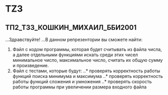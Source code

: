 # TZ3
## ТП2_ТЗ3_КОШКИН_МИХАИЛ_ББИ2001
...Здравствуйте!
...В данном репрезентории вы сможете найти:
1. Файл с кодом программы, которая будет считывать из файла числа, а далее отдельными функциями искать среди этих чисел минимальное число, максимальное число, считать их общую сумму и произведение.
2. Файл с тестами, которые будут:
..* проверять корректность работы функций поиска минимума и максимума
..* проверять корректность работы функций сложения и умножения
..* проверять скорость работы программы при увеличении размера входного файла
